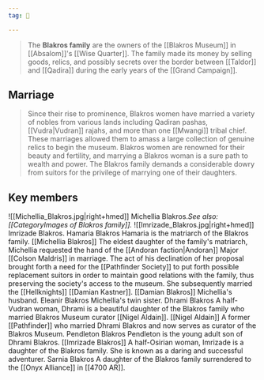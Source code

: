 ```yaml
---
tag: 👥

---
```

> The **Blakros family** are the owners of the [[Blakros Museum]] in [[Absalom]]'s [[Wise Quarter]]. The family made its money by selling goods, relics, and possibly secrets over the border between [[Taldor]] and [[Qadira]] during the early years of the [[Grand Campaign]].


## Marriage

> Since their rise to prominence, Blakros women have married a variety of nobles from various lands including Qadiran pashas, [[Vudra|Vudran]] rajahs, and more than one [[Mwangi]] tribal chief. These marriages allowed them to amass a large collection of genuine relics to begin the museum. Blakros women are renowned for their beauty and fertility, and marrying a Blakros woman is a sure path to wealth and power. The Blakros family demands a considerable dowry from suitors for the privilege of marrying one of their daughters.


## Key members

![[Michellia_Blakros.jpg|right+hmed]] 
 Michellia Blakros.*See also: [[CategoryImages of Blakros family]].*
![[Imrizade_Blakros.jpg|right+hmed]] 
 Imrizade Blakros.
Hamaria Blakros
Hamaria is the matriarch of the Blakros family.
[[Michellia Blakros]]
The eldest daughter of the family's matriarch, Michellia requested the hand of the [[Andoran faction|Andoran]] Major [[Colson Maldris]] in marriage. The act of his declination of her proposal brought forth a need for the [[Pathfinder Society]] to put forth possible replacement suitors in order to maintain good relations with the family, thus preserving the society's access to the museum. She subsequently married the [[Hellknights]] [[Damian Kastner]].
[[Damian Blakros]]
Michellia's husband.
Eleanir Blakros
Michellia's twin sister.
Dhrami Blakros
A half-Vudran woman, Dhrami is a beautiful daughter of the Blakros family who married Blakros Museum curator [[Nigel Aldain]].
[[Nigel Aldain]]
A former [[Pathfinder]] who married Dhrami Blakros and now serves as curator of the Blakros Museum.
Pendleton Blakros
Pendleton is the young adult son of Dhrami Blakros.
[[Imrizade Blakros]]
A half-Osirian woman, Imrizade is a daughter of the Blakros family. She is known as a daring and successful adventurer.
Sarnia Blakros
A daughter of the Blakros family surrendered to the [[Onyx Alliance]] in [[4700 AR]].






